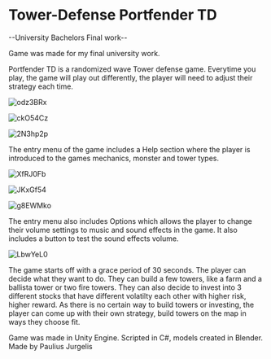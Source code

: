 # Tower-Defense Portfender TD

--University Bachelors Final work--

Game was made for my final university work.

Portfender TD is a randomized wave Tower defense game. Everytime you play, the game will play out differently, the player will need to adjust their strategy each time.

![odz3BRx](https://github.com/PaulJur/Tower-Defense/assets/97526083/eafb2123-efee-4443-8719-d0eceb7ad513)

![ckO54Cz](https://github.com/PaulJur/Tower-Defense/assets/97526083/0babbd50-23b4-4b13-a1aa-452bd2811605)

![2N3hp2p](https://github.com/PaulJur/Tower-Defense/assets/97526083/a0fb2967-faee-44d4-b371-69cb94555759)

The entry menu of the game includes a Help section where the player is introduced to the games mechanics, monster and tower types.

![XfRJ0Fb](https://github.com/PaulJur/Tower-Defense/assets/97526083/11ca0c4b-65a0-4ed2-9c30-115c3f6e849c)

![JKxGf54](https://github.com/PaulJur/Tower-Defense/assets/97526083/11c28a51-4525-471a-a5be-6beab344d329)

![g8EWMko](https://github.com/PaulJur/Tower-Defense/assets/97526083/bacd8a46-d6aa-4f01-a111-7e93cc1c27f8)

The entry menu also includes Options which allows the player to change their volume settings to music and sound effects in the game. It also includes a button to test the sound effects volume.

![LbwYeL0](https://github.com/PaulJur/Tower-Defense/assets/97526083/340bb851-ef05-4b33-b334-326de731fdb0)

The game starts off with a grace period of 30 seconds. The player can decide what they want to do. They can build a few towers, like a farm and a ballista tower or two fire towers. They can also decide to invest into 3 different stocks that have different volatilty each other with higher risk, higher reward.
As there is no certain way to build towers or investing, the player can come up with their own strategy, build towers on the map in ways they choose fit.

Game was made in Unity Engine. Scripted in C#, models created in Blender. Made by Paulius Jurgelis





